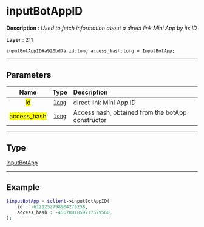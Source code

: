 # inputBotAppID

**Description** : *Used to fetch information about a direct link Mini App by its ID*

**Layer** : 211

```tl
inputBotAppID#a920bd7a id:long access_hash:long = InputBotApp;
```

---

## Parameters

| Name | Type | Description |
| :---: | :---: | :--- |
| <mark>id</mark> | [`long`](type/long) | direct link Mini App ID |
| <mark>access_hash</mark> | [`long`](type/long) | Access hash, obtained from the botApp constructor |

---

## Type

[InputBotApp](type/InputBotApp)

---

## Example

```php
$inputBotApp = $client->inputBotAppID(
	id : -6121252798904279258,
	access_hash : -4567881859717579560,
);
```